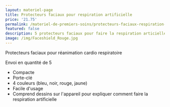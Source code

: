 ```yaml
---
layout: materiel-page
title: Protecteurs faciaux pour respiration artificielle
price: '21.75'
permalink: /materiel-de-premiers-soins/protecteurs-faciaux-respiration-artificielle
featured: false
description: 5 protecteurs faciaux pour faire la respiration articielle
image: /img/Faceshield_Rouge.jpg
---
```

Protecteurs faciaux pour réanimation cardio respiratoire

Envoi en quantité de 5

* Compacte
* Porte-clé
* 4 couleurs (bleu, noir, rouge, jaune)
* Facile d'usage
* Comprend dessins sur l'appareil pour expliquer comment faire la respiration artificielle
